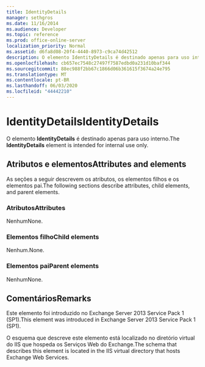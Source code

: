 ```yaml
---
title: IdentityDetails
manager: sethgros
ms.date: 11/16/2014
ms.audience: Developer
ms.topic: reference
ms.prod: office-online-server
localization_priority: Normal
ms.assetid: d6fa8d08-20f4-4440-8973-c9ca74d42512
description: O elemento IdentityDetails é destinado apenas para uso interno.
ms.openlocfilehash: cb657ec7548c27497f7587edbd0a231d10baf344
ms.sourcegitcommit: 88ec988f2bb67c1866d06b361615f3674a24e795
ms.translationtype: MT
ms.contentlocale: pt-BR
ms.lasthandoff: 06/03/2020
ms.locfileid: "44442210"
---
```

# <a name="identitydetails"></a><span data-ttu-id="577c4-103">IdentityDetails</span><span class="sxs-lookup"><span data-stu-id="577c4-103">IdentityDetails</span></span>

<span data-ttu-id="577c4-104">O elemento **IdentityDetails** é destinado apenas para uso interno.</span><span class="sxs-lookup"><span data-stu-id="577c4-104">The **IdentityDetails** element is intended for internal use only.</span></span> 

## <a name="attributes-and-elements"></a><span data-ttu-id="577c4-105">Atributos e elementos</span><span class="sxs-lookup"><span data-stu-id="577c4-105">Attributes and elements</span></span>

<span data-ttu-id="577c4-106">As seções a seguir descrevem os atributos, os elementos filhos e os elementos pai.</span><span class="sxs-lookup"><span data-stu-id="577c4-106">The following sections describe attributes, child elements, and parent elements.</span></span>
  
### <a name="attributes"></a><span data-ttu-id="577c4-107">Atributos</span><span class="sxs-lookup"><span data-stu-id="577c4-107">Attributes</span></span>

<span data-ttu-id="577c4-108">Nenhum</span><span class="sxs-lookup"><span data-stu-id="577c4-108">None.</span></span>
  
### <a name="child-elements"></a><span data-ttu-id="577c4-109">Elementos filho</span><span class="sxs-lookup"><span data-stu-id="577c4-109">Child elements</span></span>

<span data-ttu-id="577c4-110">Nenhum.</span><span class="sxs-lookup"><span data-stu-id="577c4-110">None.</span></span>
  
### <a name="parent-elements"></a><span data-ttu-id="577c4-111">Elementos pai</span><span class="sxs-lookup"><span data-stu-id="577c4-111">Parent elements</span></span>

<span data-ttu-id="577c4-112">Nenhum</span><span class="sxs-lookup"><span data-stu-id="577c4-112">None.</span></span>
  
## <a name="remarks"></a><span data-ttu-id="577c4-113">Comentários</span><span class="sxs-lookup"><span data-stu-id="577c4-113">Remarks</span></span>

<span data-ttu-id="577c4-114">Este elemento foi introduzido no Exchange Server 2013 Service Pack 1 (SP1).</span><span class="sxs-lookup"><span data-stu-id="577c4-114">This element was introduced in Exchange Server 2013 Service Pack 1 (SP1).</span></span>
  
<span data-ttu-id="577c4-115">O esquema que descreve este elemento está localizado no diretório virtual do IIS que hospeda os Serviços Web do Exchange.</span><span class="sxs-lookup"><span data-stu-id="577c4-115">The schema that describes this element is located in the IIS virtual directory that hosts Exchange Web Services.</span></span>
  

